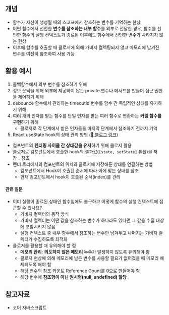 ## 개념
- 함수가 자신이 생성될 때의 스코프에서 참조하는 변수를 기억하는 현상
- 어떤 함수에서 선언한 **변수를 참조하는 내부 함수**를 외부로 전달한 경우, 함수를 선언한 함수의 실행 컨텍스트가 종료된 이후에도 함수에서 선언한 변수가 사라지지 않는 현상
- 이후에 함수를 호출할 때 클로저에 의해 가비지 컬렉팅되지 않고 메모리에 남겨진 변수를 여전히 참조하여 사용 가능

## 활용 예시
1. 콜백함수에서 외부 변수를 참조하기 위해
2. 정보 은닉을 위해 외부에 제공하지 않는 private 변수나 메서드를 만들어 접근 권한을 제어하기 위해
3. debounce 함수에서 관리하는 timeoutId 변수를 함수 간 독립적인 상태를 유지하기 위해
4. 여러 개의 인자를 받는 함수를 단일 인자를 받는 여러 함수로 변환하는 **커링 함수를 구현**하기 위해
	- 클로저로 각 단계에서 받은 인자들을 마지막 단계에서 참조하기 전까지 기억
5. React useState hook의 상태 관리 방법 ([🔗 블로그 링크](https://zoey-dev-log.vercel.app/devlog/react-useState))
- 컴포넌트의 **렌더링 사이클 간 상태값을 유지**하기 위해 클로저 활용
- 클로저로 컴포넌트에서 호출한 hook의 결과값(`[state, setState]` 튜플)을 저장﹒참조
- 렌더 트리에서의 컴포넌트의 위치와 클로저에 저장해둔 상태를 연결하는 방법
	- 컴포넌트에서 Hook이 호출된 순서에 따라 이에 맞는 상태를 참조
	- 현재 컴포넌트에서 hook이 호출된 순서(index)를 관리

#### 관련 질문
- 이미 실행이 종료된 상태인 함수임에도 불구하고 어떻게 함수의 실행 컨텍스트에 접근할 수 있나요?
	- 가비지 컬렉터의 동작 방식
	- 가비지 컬렉터는 어떤 값을 참조하는 변수가 하나라도 있다면 그 값을 수집 대상에 포함시키지 않음
	- 실행 컨텍스트 중 내부 함수에서 참조하는 변수만 남겨두고 나머지는 가비지 컬렉터가 수집하도록 최적화
- 클로저를 활용할 때 유의해야 할 점
	- **메모리 관리**: **의도하지 않은 메모리 누수**가 발생하지 않도록 유의해야 함
	- 클로저 현상에 의해 메모리에 남은 변수를 사용할 필요가 없어졌을 때 메모리 해제되도록 해야 함
	- 해당 변수의 참조 카운트 Reference Count를 0으로 만들어야 함
	- 해당 변수에 **참조형이 아닌 원시형(null, undefined) 할당**

## 참고자료
- 코어 자바스크립트